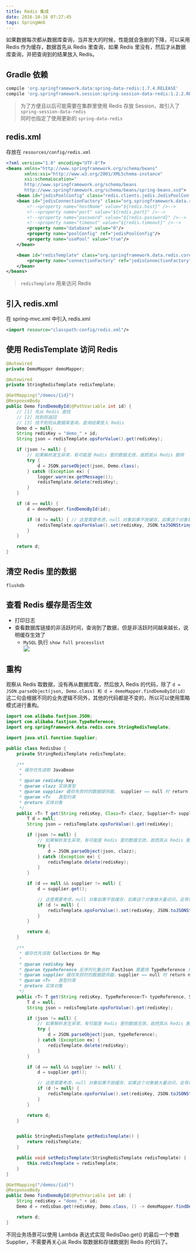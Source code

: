 ```yaml
---
title: Redis 集成
date: 2016-10-16 07:27:45
tags: SpringWeb
---
```

如果数据每次都从数据库查询，当并发大的时候，性能就会急剧的下降，可以采用 Redis 作为缓存，数据首先从 Redis 里查询，如果 Redis 里没有，然后才从数据库查询，并把查询到的结果放入 Redis。

<!--more-->

## Gradle 依赖
```groovy
compile 'org.springframework.data:spring-data-redis:1.7.4.RELEASE'
compile 'org.springframework.session:spring-session-data-redis:1.2.2.RELEASE'
```

> 为了方便且以后可能需要在集群里使用 Redis 存放 Session，故引入了 `spring-session-data-redis`  
> 同时也指定了使用更新的 `spring-data-redis`

## redis.xml
存放在 `resources/config/redis.xml`

```xml
<?xml version="1.0" encoding="UTF-8"?>
<beans xmlns="http://www.springframework.org/schema/beans"
       xmlns:xsi="http://www.w3.org/2001/XMLSchema-instance"
       xsi:schemaLocation="
       http://www.springframework.org/schema/beans
       http://www.springframework.org/schema/beans/spring-beans.xsd">
    <bean id="jedisPoolConfig" class="redis.clients.jedis.JedisPoolConfig"/>
    <bean id="jedisConnectionFactory" class="org.springframework.data.redis.connection.jedis.JedisConnectionFactory">
        <!--<property name="hostName" value="${redis.host}" />-->
        <!--<property name="port" value="${redis.port}" />-->
        <!--<property name="password" value="${redis.password}" />-->
        <!--<property name="timeout" value="${redis.timeout}" />-->
        <property name="database" value="0"/>
        <property name="poolConfig" ref="jedisPoolConfig"/>
        <property name="usePool" value="true"/>
    </bean>

    <bean id="redisTemplate" class="org.springframework.data.redis.core.StringRedisTemplate">
        <property name="connectionFactory" ref="jedisConnectionFactory"/>
    </bean>
</beans>
```
> `redisTemplate` 用来访问 Redis 

## 引入 redis.xml
在 spring-mvc.xml 中引入 redis.xml

```xml
<import resource="classpath:config/redis.xml"/>
```

## 使用 RedisTemplate 访问 Redis
```java
@Autowired
private DemoMapper demoMapper;

@Autowired
private StringRedisTemplate redisTemplate;

@GetMapping("/demos/{id}")
@ResponseBody
public Demo findDemoById(@PathVariable int id) {
    // [1] 先从 Redis 查找
    // [2] 找到则返回
    // [3] 找不到则从数据库查询，查询结果放入 Redis
    Demo d = null;
    String redisKey = "demo_" + id;
    String json = redisTemplate.opsForValue().get(redisKey);

    if (json != null) {
        // 如果解析发生异常，有可能是 Redis 里的数据无效，故把其从 Redis 删除
        try {
            d = JSON.parseObject(json, Demo.class);
        } catch (Exception ex) {
            logger.warn(ex.getMessage());
            redisTemplate.delete(redisKey);
        }
    }

    if (d == null) {
        d = demoMapper.findDemoById(id);

        if (d != null) { // 这里需要考虑，null 对象如果不放缓存，如果这个对象被大量访问，会导致缓存穿透，增加数据库的压力
            redisTemplate.opsForValue().set(redisKey, JSON.toJSONString(d));
        }
    }

    return d;
}
```

## 清空 Redis 里的数据
```
flushdb
```

## 查看 Redis 缓存是否生效
* 打印日志
* 查看数据库链接的非活跃时间，查询到了数据，但是非活跃时间越来越长，说明缓存生效了
    * `MySQL` 执行 `show full processlist`  
      ![](/img/spring-web/mysql-connection-status.png)

## 重构
观察从 Redis 取数据，没有再从数据库取，然后放入 Redis 的代码，除了 `d = JSON.parseObject(json, Demo.class) 和 d = demoMapper.findDemoById(id)` 这二句会根据不同的业务逻辑不同外，其他的代码都是不变的，所以可以使用策略模式进行重构。

```java
import com.alibaba.fastjson.JSON;
import com.alibaba.fastjson.TypeReference;
import org.springframework.data.redis.core.StringRedisTemplate;

import java.util.function.Supplier;

public class RedisDao {
    private StringRedisTemplate redisTemplate;

    /**
     * 缓存优先读取 JavaBean
     *
     * @param redisKey key
     * @param clazz 实体类型
     * @param supplier 缓存失败时的数据提供器， supplier == null 时 return null
     * @param <T>   类型约束
     * @return 实体对象
     */
    public <T> T get(String redisKey, Class<T> clazz, Supplier<T> supplier) {
        T d = null;
        String json = redisTemplate.opsForValue().get(redisKey);

        if (json != null) {
            // 如果解析发生异常，有可能是 Redis 里的数据无效，故把其从 Redis 删除
            try {
                d = JSON.parseObject(json, clazz);
            } catch (Exception ex) {
                redisTemplate.delete(redisKey);
            }
        }

        if (d == null && supplier != null) {
            d = supplier.get();

            // 这里需要考虑，null 对象如果不放缓存，如果这个对象被大量访问，会导致缓存穿透，增加数据库的压力
            if (d != null) {
                redisTemplate.opsForValue().set(redisKey, JSON.toJSONString(d));
            }
        }

        return d;
    }

    /**
     * 缓存优先读取 Collections Or Map
     *
     * @param redisKey key
     * @param typeReference 反序列化集合时 FastJson 需要用 TypeReference 来指定类型，例如类型为 List<Demo>
     * @param supplier 缓存失败时的数据提供器，supplier == null 时 return null
     * @param <T>   类型约束
     * @return 实体对象
     */
    public <T> T get(String redisKey, TypeReference<T> typeReference, Supplier<T> supplier) {
        T d = null;
        String json = redisTemplate.opsForValue().get(redisKey);

        if (json != null) {
            // 如果解析发生异常，有可能是 Redis 里的数据无效，故把其从 Redis 删除
            try {
                d = JSON.parseObject(json, typeReference);
            } catch (Exception ex) {
                redisTemplate.delete(redisKey);
            }
        }

        if (d == null && supplier != null) {
            d = supplier.get();

            // 这里需要考虑，null 对象如果不放缓存，如果这个对象被大量访问，会导致缓存穿透，增加数据库的压力
            if (d != null) {
                redisTemplate.opsForValue().set(redisKey, JSON.toJSONString(d));
            }
        }

        return d;
    }


    public StringRedisTemplate getRedisTemplate() {
        return redisTemplate;
    }

    public void setRedisTemplate(StringRedisTemplate redisTemplate) {
        this.redisTemplate = redisTemplate;
    }
}
```

```java
@GetMapping("/demos/{id}")
@ResponseBody
public Demo findDemoById(@PathVariable int id) {
    String redisKey = "demo_" + id;
    Demo d = redisDao.get(redisKey, Demo.class, () -> demoMapper.findDemoById(id));

    return d;
}
```

不同业务场景可以使用 Lambda 表达式实现 RedisDao.get() 的最后一个参数 Supplier，不需要再关心从 Redis 取数据和存储数据到 Redis 的代码了。
